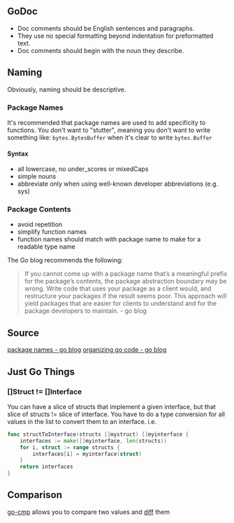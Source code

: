 ## GoDoc

- Doc comments should be English sentences and paragraphs.
- They use no special formatting beyond indentation for preformatted text.
- Doc comments should begin with the noun they describe.

## Naming

Obviously, naming should be descriptive.

### Package Names

It's recommended that package names are used to add specificity to functions.
You don't want to "stutter", meaning you don't want to write something like: `bytes.BytesBuffer` when it's clear to write `bytes.Buffer`

#### Syntax

- all lowercase, no under_scores or mixedCaps
- simple nouns
- abbreviate only when using well-known developer abbreviations (e.g. sys)

### Package Contents

- avoid repetition
- simplify function names
- function names should match with package name to make for a readable type name

The Go blog recommends the following:

> If you cannot come up with a package name that’s a meaningful prefix for the package’s contents, the package abstraction boundary may be wrong. Write code that uses your package as a client would, and restructure your packages if the result seems poor. This approach will yield packages that are easier for clients to understand and for the package developers to maintain. - go blog

## Source

[package names - go blog](https://go.dev/blog/package-names)
[organizing go code - go blog](https://go.dev/blog/organizing-go-code)

## Just Go Things

### []Struct != []Interface

You can have a slice of structs that implement a given interface, but that slice of structs != slice of interface.
You have to do a type conversion for all values in the list to convert them to an interface.
i.e.

```go
func structToInterface(structs []mystruct) []myinterface {
    interfaces := make([]myinterface, len(structs))
    for i, struct := range structs {
        interfaces[i] = myinterface(struct)
    }
    return interfaces
}
```

## Comparison
[go-cmp](https://github.com/google/go-cmp) allows you to compare two values and [diff](https://pkg.go.dev/github.com/google/go-cmp/cmp#Diff) them

